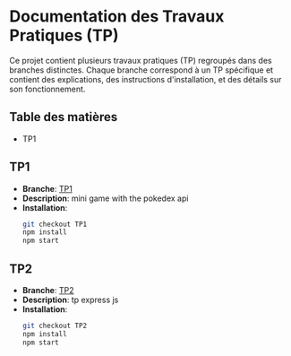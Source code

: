 # Documentation des Travaux Pratiques (TP)

Ce projet contient plusieurs travaux pratiques (TP) regroupés dans des branches distinctes. Chaque branche correspond à un TP spécifique et contient des explications, des instructions d'installation, et des détails sur son fonctionnement.

## Table des matières
- TP1

## TP1 
- **Branche**: [TP1](https://github.com/abdeLKabir-56/tps_angular/tree/TP1)
- **Description**: mini game with the pokedex api 
- **Installation**:
  ```bash
  git checkout TP1
  npm install
  npm start
## TP2
- **Branche**: [TP2](https://github.com/abdeLKabir-56/tps_angular/tree/TP2)
- **Description**: tp express js
- **Installation**:
  ```bash
  git checkout TP2
  npm install
  npm start
